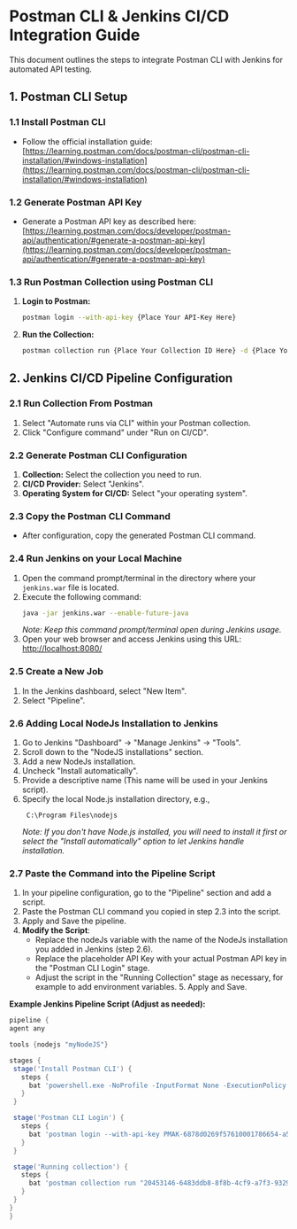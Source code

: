 # Postman CLI & Jenkins CI/CD Integration Guide

This document outlines the steps to integrate Postman CLI with Jenkins for automated API testing.

## 1. Postman CLI Setup

### 1.1 Install Postman CLI

   - Follow the official installation guide: [https://learning.postman.com/docs/postman-cli/postman-cli-installation/#windows-installation](https://learning.postman.com/docs/postman-cli/postman-cli-installation/#windows-installation)

### 1.2 Generate Postman API Key

   - Generate a Postman API key as described here: [https://learning.postman.com/docs/developer/postman-api/authentication/#generate-a-postman-api-key](https://learning.postman.com/docs/developer/postman-api/authentication/#generate-a-postman-api-key)

### 1.3 Run Postman Collection using Postman CLI

   1.  **Login to Postman:**
       ```bash
       postman login --with-api-key {Place Your API-Key Here}
       ```
   2.  **Run the Collection:**
        ```bash
        postman collection run {Place Your Collection ID Here} -d {Place Your Data File Here} -g {Place Your Global Variables Here (If Any)} -r html
       ```

## 2. Jenkins CI/CD Pipeline Configuration

### 2.1 Run Collection From Postman

   1. Select "Automate runs via CLI" within your Postman collection.
   2. Click "Configure command" under "Run on CI/CD".

### 2.2 Generate Postman CLI Configuration

   1. **Collection:** Select the collection you need to run.
   2. **CI/CD Provider:** Select "Jenkins".
   3. **Operating System for CI/CD:** Select "your operating system".

### 2.3 Copy the Postman CLI Command

   - After configuration, copy the generated Postman CLI command.

### 2.4 Run Jenkins on your Local Machine

   1. Open the command prompt/terminal in the directory where your `jenkins.war` file is located.
   2. Execute the following command:
      ```bash
      java -jar jenkins.war --enable-future-java
      ```
      *Note: Keep this command prompt/terminal open during Jenkins usage.*
   3. Open your web browser and access Jenkins using this URL:
      [http://localhost:8080/](http://localhost:8080/)

### 2.5 Create a New Job

   1. In the Jenkins dashboard, select "New Item".
   2. Select "Pipeline".

### 2.6 Adding Local NodeJs Installation to Jenkins

   1. Go to Jenkins "Dashboard" -> "Manage Jenkins" -> "Tools".
   2. Scroll down to the "NodeJS installations" section.
   3. Add a new NodeJs installation.
   4. Uncheck "Install automatically".
   5. Provide a descriptive name (This name will be used in your Jenkins script).
   6. Specify the local Node.js installation directory, e.g.,
      ```
       C:\Program Files\nodejs
      ```
       *Note: If you don't have Node.js installed, you will need to install it first or select the "Install automatically" option to let Jenkins handle installation.*

### 2.7 Paste the Command into the Pipeline Script

   1.  In your pipeline configuration, go to the "Pipeline" section and add a script.
   2.  Paste the Postman CLI command you copied in step 2.3 into the script.
   3.  Apply and Save the pipeline.
   4.  **Modify the Script**:
        -   Replace the nodeJs variable with the name of the NodeJs installation you added in Jenkins (step 2.6).
        -   Replace the placeholder API Key with your actual Postman API key in the "Postman CLI Login" stage.
        -   Adjust the script in the "Running Collection" stage as necessary, for example to add environment variables.
    5.  Apply and Save.

   **Example Jenkins Pipeline Script (Adjust as needed):**
   ```groovy
pipeline {
  agent any

  tools {nodejs "myNodeJS"}

  stages {
    stage('Install Postman CLI') {
      steps {
        bat 'powershell.exe -NoProfile -InputFormat None -ExecutionPolicy AllSigned -Command "[System.Net.ServicePointManager]::SecurityProtocol = 3072; iex ((New-Object System.Net.WebClient).DownloadString(\'https://dl-cli.pstmn.io/install/win64.ps1\'))"'
      }
    }

    stage('Postman CLI Login') {
      steps {
        bat 'postman login --with-api-key PMAK-6878d0269f57610001786654-a59f6a5e0b6b2294ff4eab2baef34b0abd'
      }
    }

    stage('Running collection') {
      steps {
        bat 'postman collection run "20453146-6483ddb8-8f8b-4cf9-a7f3-93299babdd5c" -d "D:\\Courses\\Testing\\Pavan - API Testing\\Sec 2\\online Store API\\product_data.json" -g "D:\\Courses\\Testing\\Pavan - API Testing\\Sec 2\\online Store API\\workspace.postman_globals.json" -r html '
      }
    }
  }
}